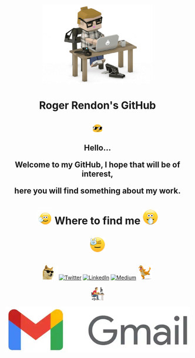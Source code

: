<p align="center">
  <img src="https://github.com/rogerrendons/rogerrendons/blob/main/Programmer.gif" width="300">
</p>
<h1 align="center">Roger Rendon's GitHub</h1>

<h2 align="center"><img src="https://github.com/rogerrendons/rogerrendons/blob/main/Glases.gif" width="30">
  
  Hello...
  
  Welcome to my GitHub, I hope that will be of interest,
  
  here you will find something about my work.
</h2>

<!-- <h2>
My Stats...
[![Anurag's GitHub stats](https://github-readme-stats.vercel.app/api?username=rogerrendons)](https://github.com/anuraghazra/github-readme-stats)
[![Top Langs](https://github-readme-stats.vercel.app/api/top-langs/?username=rogerrendons&layout=compact)](https://github.com/anuraghazra/github-readme-stats)
[![Top Langs](https://github-readme-stats.vercel.app/api/top-langs/?username=rogerrendons&langs_count=8)](https://github.com/anuraghazra/github-readme-stats) -->


<h1 align="center">
  <img src="https://github.com/rogerrendons/rogerrendons/blob/main/Five.gif" width="40">
  Where to find me 
  <img src="https://github.com/rogerrendons/rogerrendons/blob/main/Clap.gif" width="40">
  <p align="center"><img src="https://github.com/rogerrendons/rogerrendons/blob/main/Rock.gif" width="40"></p>
</h1>
<p align="center">
  <img src="https://github.com/rogerrendons/rogerrendons/blob/main/Dog.gif" width="40">
  <a href="https://twitter.com/RogerRendons" target="_blank"><img alt="Twitter" src="https://img.shields.io/badge/twitter-%231DA1F2.svg?&style=for-the-badge&logo=twitter&logoColor=white" /></a>
  <a href="https://www.linkedin.com/in/roger-rendon/" target="_blank"><img alt="LinkedIn" src="https://img.shields.io/badge/linkedin-%230077B5.svg?&style=for-the-badge&logo=linkedin&logoColor=white" /></a>
  <a href="https://medium.com/@roger-rendon" target="_blank"><img alt="Medium" src="https://img.shields.io/badge/medium-%2312100E.svg?&style=for-the-badge&logo=medium&logoColor=white" /></a>
  <img src="https://github.com/rogerrendons/rogerrendons/blob/main/Dino.gif" width="40">
  <p align="center"><img src="https://github.com/rogerrendons/rogerrendons/blob/main/ProgramerPC.gif" width="40"></p>
  <a href="mailto:rogerrendons@gmail.com" target="_blank"><img alt="Medium" src="https://github.com/rogerrendons/rogerrendons/blob/main/Google_Gmail.jpg" /></a>
</p>
